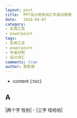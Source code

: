 ```yaml
---
layout: post
title:  PPT设计常用词汇中英对照表
date:   2016-04-07 
category: 
- 实用工具
- powerpoint
tags:
- 实用工具
- powerpoint
- 中英对照
- 设计词汇
comments: true
author: 职影房
---
```


* content
{:toc}


## A

|两个字 性别| - |三字 哇哈哈|

